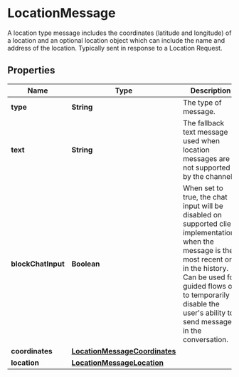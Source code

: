 

# LocationMessage

A location type message includes the coordinates (latitude and longitude) of a location and an optional location object which can include the name and address of the location. Typically sent in response to a Location Request.

## Properties

| Name | Type | Description | Notes |
|------------ | ------------- | ------------- | -------------|
|**type** | **String** | The type of message. |  |
|**text** | **String** | The fallback text message used when location messages are not supported by the channel. |  [optional] [readonly] |
|**blockChatInput** | **Boolean** | When set to true, the chat input will be disabled on supported client implementations when the message is the most recent one in the history. Can be used for guided flows or to temporarily disable the user&#39;s ability to send messages in the conversation. |  [optional] |
|**coordinates** | [**LocationMessageCoordinates**](LocationMessageCoordinates.md) |  |  |
|**location** | [**LocationMessageLocation**](LocationMessageLocation.md) |  |  [optional] |




